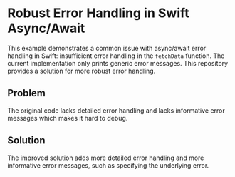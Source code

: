 # Robust Error Handling in Swift Async/Await

This example demonstrates a common issue with async/await error handling in Swift: insufficient error handling in the `fetchData` function.  The current implementation only prints generic error messages. This repository provides a solution for more robust error handling.

## Problem
The original code lacks detailed error handling and lacks informative error messages which makes it hard to debug.

## Solution
The improved solution adds more detailed error handling and more informative error messages, such as specifying the underlying error.